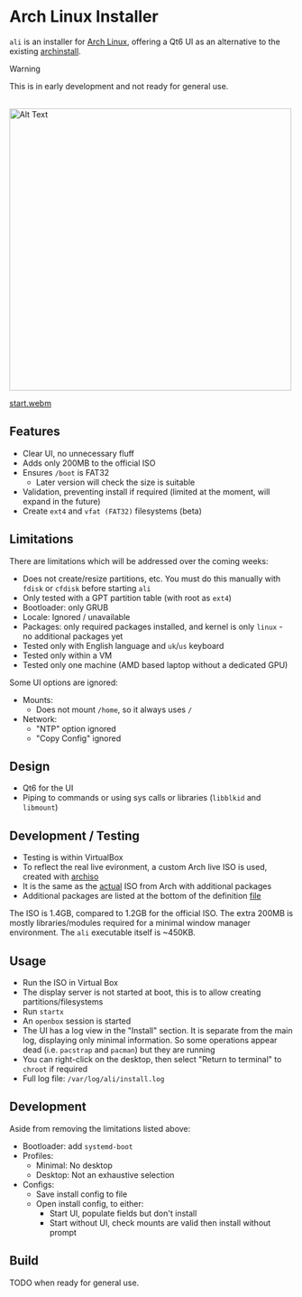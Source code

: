 # Arch Linux Installer
`ali` is an installer for [Arch Linux](https://archlinux.org/), offering a Qt6 UI as an alternative to the existing [archinstall](https://wiki.archlinux.org/title/Archinstall).

> [!WARNING]
> This is in early development and not ready for general use.

<br/>

<img src="https://github.com/user-attachments/assets/442793c1-7874-49ef-8b44-964fcbbd0643" alt="Alt Text" width="500">

[start.webm](https://github.com/user-attachments/assets/1a7deb2e-c4d3-4a1b-b053-5fadae5f32c7)



## Features
- Clear UI, no unnecessary fluff
- Adds only 200MB to the official ISO
- Ensures `/boot` is FAT32
  - Later version will check the size is suitable
- Validation, preventing install if required (limited at the moment, will expand in the future)
- Create `ext4` and `vfat (FAT32)` filesystems (beta)


## Limitations
There are limitations which will be addressed over the coming weeks:

- Does not create/resize partitions, etc. You must do this manually with `fdisk` or `cfdisk` before starting `ali`
- Only tested with a GPT partition table (with root as `ext4`)
- Bootloader: only GRUB
- Locale: Ignored / unavailable
- Packages: only required packages installed, and kernel is only `linux` - no additional packages yet
- Tested only with English language and `uk`/`us` keyboard
- Tested only within a VM
- Tested only one machine (AMD based laptop without a dedicated GPU)

Some UI options are ignored:
- Mounts:
  - Does not mount `/home`, so it always uses `/`
- Network:
  - "NTP" option ignored
  - "Copy Config" ignored

## Design
- Qt6 for the UI
- Piping to commands or using sys calls or libraries (`libblkid` and `libmount`)


## Development / Testing
- Testing is within VirtualBox
- To reflect the real live evironment, a custom Arch live ISO is used, created with [archiso](https://wiki.archlinux.org/title/Archiso)
- It is the same as the [actual](https://wiki.archlinux.org/title/Archiso#Prepare_a_custom_profile) ISO from Arch with 
additional packages
- Additional packages are listed at the bottom of the definition [file](https://github.com/ccooper1982/ali/blob/main/archiso/default/packages.x86_64)

The ISO is 1.4GB, compared to 1.2GB for the official ISO. The extra 200MB is mostly libraries/modules required for a minimal
window manager environment. The `ali` executable itself is ~450KB.


## Usage
- Run the ISO in Virtual Box
- The display server is not started at boot, this is to allow creating partitions/filesystems
- Run `startx`
- An `openbox` session is started
- The UI has a log view in the "Install" section. It is separate from the main log, displaying only minimal information. So some operations appear dead (i.e. `pacstrap` and `pacman`) but they are running
- You can right-click on the desktop, then select "Return to terminal" to `chroot` if required
- Full log file: `/var/log/ali/install.log`


## Development
Aside from removing the limitations listed above:

- Bootloader: add `systemd-boot`
- Profiles:
  - Minimal: No desktop
  - Desktop: Not an exhaustive selection
- Configs:
  - Save install config to file
  - Open install config, to either:
    - Start UI, populate fields but don't install
    - Start without UI, check mounts are valid then install without prompt
  
  
## Build
TODO when ready for general use.
